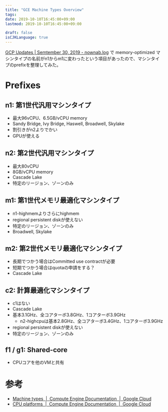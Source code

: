 ```yaml
---
title: "GCE Machine Types Overview"
tags:
date: 2019-10-10T16:45:00+09:00
lastmod: 2019-10-10T16:45:00+09:00

draft: false
isCJKLanguage: true
---
```


[GCP Updates | Semtember 30, 2019 - nownab.log](http://localhost:1313/2019/10/09/gcp-updates-semtember-30-2019/#compute-engine-name-change-for-memory-optimized-vms-ga) で
memory-optimized マシンタイプの名前がn1からm1に変わったという項目があったので、マシンタイプのprefixを整理してみた。

# Prefixes

## n1: 第1世代汎用マシンタイプ

* 最大96vCPU、6.5GB/vCPU memory
* Sandy Bridge, Ivy Bridge, Haswell, Broadwell, Skylake
* 割引きがn2よりでかい
* GPUが使える

## n2: 第2世代汎用マシンタイプ

* 最大80vCPU
* 8GB/vCPU memory
* Cascade Lake
* 特定のリージョン、ゾーンのみ

## m1: 第1世代メモリ最適化マシンタイプ

* n1-highmemよりさらにhighmem
* regional persistent diskが使えない
* 特定のリージョン、ゾーンのみ
* Broadwell, Skylake

## m2: 第2世代メモリ最適化マシンタイプ

* 長期でつかう場合はCommitted use contractが必要
* 短期でつかう場合はquotaの申請をする？
* Cascade Lake

## c2: 計算最適化マシンタイプ

* c1はない
* Cascade Lake
* 基本3.1GHz、全コアターボ3.8GHz、1コアターボ3.9GHz
  * n2-highcpuは基本2.8GHz、全コアターボ3.4GHz、1コアターボ3.9GHz
* regional persistent diskが使えない
* 特定のリージョン、ゾーンのみ

## f1 / g1: Shared-core

* CPUコアを他のVMと共有



# 参考

* [Machine types  |  Compute Engine Documentation  |  Google Cloud](https://cloud.google.com/compute/docs/machine-types#m1_machine_types)
* [CPU platforms  |  Compute Engine Documentation  |  Google Cloud](https://cloud.google.com/compute/docs/cpu-platforms)
